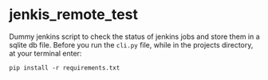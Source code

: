 # jenkis_remote_test

Dummy jenkins script to check the status of jenkins jobs and store them in a sqlite db file.
Before you run the `cli.py` file, while in the projects directory, at your terminal enter:

    pip install -r requirements.txt
